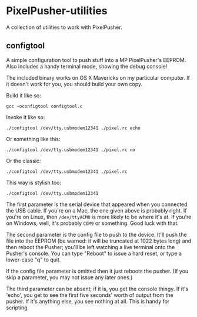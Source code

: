 PixelPusher-utilities
=====================

A collection of utilities to work with PixelPusher.

configtool
----------

A simple configuration tool to push stuff into a MP PixelPusher's EEPROM.
Also includes a handy terminal mode, showing the debug console!

The included binary works on OS X Mavericks on my particular computer.  If it doesn't work for you, you should build your own copy.

Build it like so:

`gcc -oconfigtool configtool.c`

Invoke it like so:

`./configtool /dev/tty.usbmodem12341 ./pixel.rc echo`

Or something like this:

`./configtool /dev/tty.usbmodem12341 ./pixel.rc no`

Or the classic:

`./configtool /dev/tty.usbmodem12341 ./pixel.rc`

This way is stylish too:

`./configtool /dev/tty.usbmodem12341`

The first parameter is the serial device that appeared when you connected the USB cable.
If you're on a Mac, the one given above is probably right.  If you're on Linux, then `/dev/ttyACM0` is more likely to be where it's at.
If you're on Windows, well, it's probably `COM9` or something.  Good luck with that.

The second parameter is the config file to push to the device.
It'll push the file into the EEPROM (be warned:  it will be truncated at 1022 bytes long) and 
then reboot the Pusher; you'll be left watching a live terminal onto the Pusher's console. You can type "Reboot" to
issue a hard reset, or type a lower-case "q" to quit.  

If the config file parameter is omitted then it just reboots the pusher.  (If you skip a parameter, you may not issue any later ones.)

The third parameter can be absent;  if it is, you get the console thingy.  If it's 'echo', you get to see the first five seconds' worth of output from the pusher.  If it's anything else, you see nothing at all.  This is handy for scripting.


